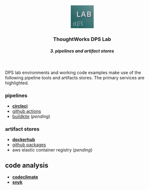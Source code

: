 <div align="center">
	<p>
		<img alt="CircleCI Logo" src="https://github.com/ThoughtWorks-DPS/lab-documentation/blob/master/doc/img/dps-lab.png?sanitize=true" width="75" />
	</p>
  <h3>ThoughtWorks DPS Lab</h3>
  <h5>3. pipelines and artifact stores</h5>
</div>
<br />

DPS lab environments and working code examples make use of the following pipeline tools and artifacts stores. The primary services are highlighted.

### pipelines

- [**circleci**](https://circleci.com)
- [github actions](https://github.com/features/actions)
- [buildkite](https://buildkite.com) (_pending_)

### artifact stores

- [**dockerhub**](https://hub.docker.com)
- [github packages](https://github.com/features/packages)
- aws elastic container registry (_pending_)

## code analysis

- [**codeclimate**](https://codeclimate.com)
- [**snyk**](https://snyk.io)
